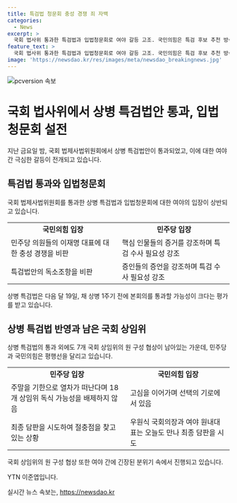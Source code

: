 ```yaml
---
title: 특검법 청문회 충성 경쟁 죄 자백
categories:
  - News
excerpt: >
  국회 법사위 통과한 특검법과 입법청문회로 여야 갈등 고조. 국민의힘은 특검 후보 추천 방식과 입법과정 비판, 민주당은 증인 증언 거부를 죄로 해석하며 특검 필요성 강조. 다가오는 특검법 본회의 통과 가능성과 원구성 협상 과정 등 정세 미끄러짐. 협상 고비에 서 있는 상황에서 여야 담판 주목.
feature_text: >
  국회 법사위 통과한 특검법과 입법청문회로 여야 갈등 고조. 국민의힘은 특검 후보 추천 방식과 입법과정 비판, 민주당은 증인 증언 거부를 죄로 해석하며 특검 필요성 강조. 다가오는 특검법 본회의 통과 가능성과 원구성 협상 과정 등 정세 미끄러짐. 협상 고비에 서 있는 상황에서 여야 담판 주목.
image: 'https://newsdao.kr/res/images/meta/newsdao_breakingnews.jpg'
---
```


<p><img src="https://newsdao.kr/res/images/meta/newsdao_breakingnews.jpg" alt="pcversion 속보" /></p>

<h1>국회 법사위에서 상병 특검법안 통과, 입법청문회 설전</h1>

<p data-ke-size="size16">지난 금요일 밤, 국회 법제사법위원회에서 상병 특검법안이 통과되었고, 이에 대한 여야 간 극심한 갈등이 전개되고 있습니다.</p>

<h2 data-ke-size="size26">특검법 통과와 입법청문회</h2>

<p data-ke-size="size16">국회 법제사법위원회를 통과한 상병 특검법과 입법청문회에 대한 여야의 입장이 상반되고 있습니다.</p>

<table>
    <tr>
        <td style="text-align: center; height: 17px;"><b>국민의힘 입장</b></td>
        <td style="text-align: center; height: 17px;"><b>민주당 입장</b></td>
    </tr>
    <tr>
        <td>민주당 의원들의 이재명 대표에 대한 충성 경쟁을 비판</td>
        <td>핵심 인물들의 증거를 강조하며 특검 수사 필요성 강조</td>
    </tr>
    <tr>
        <td>특검법안의 독소조항을 비판</td>
        <td>증인들의 증언을 강조하며 특검 수사 필요성 강조</td>
    </tr>
</table>

<p data-ke-size="size16">상병 특검법은 다음 달 19일, 채 상병 1주기 전에 본회의를 통과할 가능성이 크다는 평가를 받고 있습니다.</p>

<h2 data-ke-size="size26">상병 특검법 반영과 남은 국회 상임위</h2>

<p data-ke-size="size16">상병 특검법의 통과 외에도 7개 국회 상임위의 원 구성 협상이 남아있는 가운데, 민주당과 국민의힘은 평행선을 달리고 있습니다.</p>

<table>
    <tr>
        <td style="text-align: center; height: 17px;"><b>민주당 입장</b></td>
        <td style="text-align: center; height: 17px;"><b>국민의힘 입장</b></td>
    </tr>
    <tr>
        <td>주말을 기한으로 열차가 떠난다며 18개 상임위 독식 가능성을 배제하지 않음</td>
        <td>고심을 이어가며 선택의 기로에 서 있음</td>
    </tr>
    <tr>
        <td>최종 담판을 시도하여 절충점을 찾고 있는 상황</td>
        <td>우원식 국회의장과 여야 원내대표는 오늘도 만나 최종 담판을 시도</td>
    </tr>
</table>

<p data-ke-size="size16">국회 상임위의 원 구성 협상 또한 여야 간에 긴장된 분위기 속에서 진행되고 있습니다.</p>

<p data-ke-size="size16">YTN 이준엽입니다.</p>
실시간 뉴스 속보는, <a href="https://newsdao.kr" rel="dofollow">https://newsdao.kr</a>


